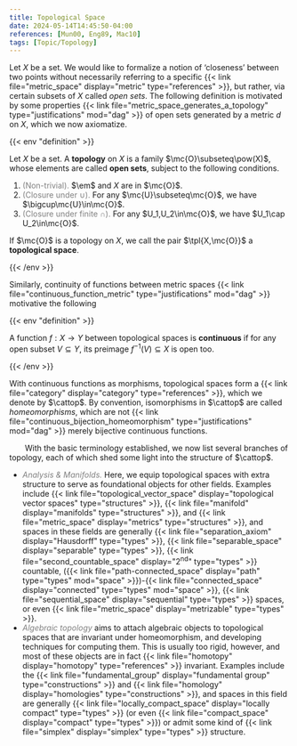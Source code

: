 ```yaml
---
title: Topological Space
date: 2024-05-14T14:45:50-04:00
references: [Mun00, Eng89, Mac10]
tags: [Topic/Topology]
---
```


Let $X$ be a set. We would like to formalize a notion of ‘closeness’ between two points without necessarily referring to a specific {{< link file="metric_space" display="metric" type="references" >}}, but rather, via certain subsets of $X$ called *open sets*. The following definition is motivated by some properties {{< link file="metric_space_generates_a_topology" type="justifications" mod="dag" >}} of open sets generated by a metric $d$ on $X$, which we now axiomatize.

{{< env "definition" >}}

Let $X$ be a set. A **topology** on $X$ is a family $\mc{O}\subseteq\pow(X)$, whose elements are called **open sets**, subject to the following conditions.
1. <span style="color:gray">(Non-trivial).</span> $\em$ and $X$ are in $\mc{O}$.
2. <span style="color:gray">(Closure under $\cup$).</span> For any $\mc{U}\subseteq\mc{O}$, we have $\bigcup\mc{U}\in\mc{O}$.
3. <span style="color:gray">(Closure under finite $\cap$).</span> For any $U_1,U_2\in\mc{O}$, we have $U_1\cap U_2\in\mc{O}$.

If $\mc{O}$ is a topology on $X$, we call the pair $\tpl{X,\mc{O}}$ a **topological space**.

{{< /env >}}

Similarly, continuity of functions between metric spaces {{< link file="continuous_function_metric" type="justifications" mod="dag" >}} motivative the following

{{< env "definition" >}}

A function $f:X\to Y$ between topological spaces is **continuous** if for any open subset $V\subseteq Y$, its preimage $f^{-1}(V)\subseteq X$ is open too.

{{< /env >}}

With continuous functions as morphisms, topological spaces form a {{< link file="category" display="category" type="references" >}}, which we denote by $\cattop$. By convention, isomorphisms in $\cattop$ are called *homeomorphisms*, which are not {{< link file="continuous_bijection_homeomorphism" type="justifications" mod="dag" >}} merely bijective continuous functions.

&emsp;&emsp;With the basic terminology established, we now list several branches of topology, each of which shed some light into the structure of $\cattop$.
* <span style="color:gray">*Analysis & Manifolds.*</span> Here, we equip topological spaces with extra structure to serve as foundational objects for other fields. Examples include {{< link file="topological_vector_space" display="topological vector spaces" type="structures" >}}, {{< link file="manifold" display="manifolds" type="structures" >}}, and {{< link file="metric_space" display="metrics" type="structures" >}}, and spaces in these fields are generally {{< link file="separation_axiom" display="Hausdorff" type="types" >}}, {{< link file="separable_space" display="separable" type="types" >}}, {{< link file="second_countable_space" display="$2^\textrm{nd}$" type="types" >}} countable, ({{< link file="path-connected_space" display="path" type="types" mod="space" >}})-{{< link file="connected_space" display="connected" type="types" mod="space" >}}, {{< link file="sequential_space" display="sequential" type="types" >}} spaces, or even {{< link file="metric_space" display="metrizable" type="types" >}}.
* <span style="color:gray">*Algebraic topology*</span> aims to attach algebraic objects to topological spaces that are invariant under homeomorphism, and developing techniques for computing them. This is usually too rigid, however, and most of these objects are in fact {{< link file="homotopy" display="homotopy" type="references" >}} invariant. Examples include the {{< link file="fundamental_group" display="fundamental group" type="constructions" >}} and {{< link file="homology" display="homologies" type="constructions" >}}, and spaces in this field are generally {{< link file="locally_compact_space" display="locally compact" type="types" >}} (or even {{< link file="compact_space" display="compact" type="types" >}}) or admit some kind of {{< link file="simplex" display="simplex" type="types" >}} structure.
